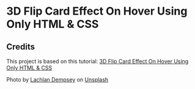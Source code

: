 # 3D Flip Card Effect On Hover Using Only HTML & CSS

## Credits
This project is based on this tutorial: [3D Flip Card Effect On Hover Using Only HTML & CSS](https://www.youtube.com/watch?v=uR7EbQImYmo)

Photo by <a href="https://unsplash.com/@lachlanjdempsey?utm_source=unsplash&utm_medium=referral&utm_content=creditCopyText">Lachlan Dempsey</a> on <a href="https://unsplash.com/s/photos/man-jacket-field?utm_source=unsplash&utm_medium=referral&utm_content=creditCopyText">Unsplash</a>
  